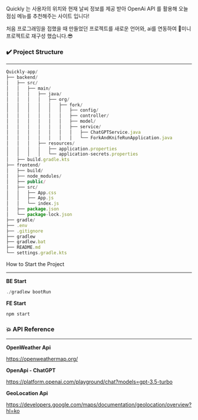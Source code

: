 Quickly 는 사용자의 위치와 현재 날씨 정보를 제공 받아 OpenAi API 를 활용해 오늘 점심 메뉴를 추천해주는 사이트 입니다!

처음 프로그래밍을 접했을 때 만들었던 프로젝트를 새로운 언어와, ai를 연동하여 미니 프로젝트로 재구성 했습니다.😎

### ✔️ P**roject Structure**

---

```jsx
Quickly-app/
├── backend/
│   ├── src/
│   │   ├── main/
│   │   │   ├── java/
│   │   │   │   ├── org/
│   │   │   │   │   ├── fork/
│   │   │   │   │   │   ├── config/
│   │   │   │   │   │   ├── controller/
│   │   │   │   │   │   ├── model/
│   │   │   │   │   │   ├── service/
│   │   │   │   │   │   │   ├── ChatGPTService.java
│   │   │   │   │   │   │   └── ForkAndKnifeRunApplication.java
│   │   │   ├── resources/
│   │   │   │   ├── application.properties
│   │   │   │   └── application-secrets.properties
│   ├── build.gradle.kts
├── frontend/
│   ├── build/
│   ├── node_modules/
│   ├── public/
│   ├── src/
│   │   ├── App.css
│   │   ├── App.js
│   │   └── index.js
│   ├── package.json
│   └── package-lock.json
├── gradle/
├── .env
├── .gitignore
├── gradlew
├── gradlew.bat
├── README.md
└── settings.gradle.kts
```

How to Start the Project 

---

**BE Start** 

```powershell
./gradlew bootRun
```

**FE Start**

```jsx
npm start
```

### **💥 API Reference**

---

**OpenWeather Api**

https://openweathermap.org/

**OpenApi - ChatGPT**

https://platform.openai.com/playground/chat?models=gpt-3.5-turbo

**GeoLocation Api**

https://developers.google.com/maps/documentation/geolocation/overview?hl=ko
